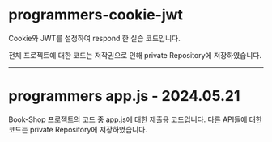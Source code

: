 # programmers-cookie-jwt

Cookie와 JWT를 설정하여 respond 한 실습 코드입니다.  

전체 프로젝트에 대한 코드는 저작권으로 인해 private Repository에 저장하였습니다.


---

# programmers app.js - 2024.05.21 

Book-Shop 프로젝트의 코드 중 app.js에 대한 제출용 코드입니다.
다른 API들에 대한 코드는 private Repository에 저장하였습니다.
